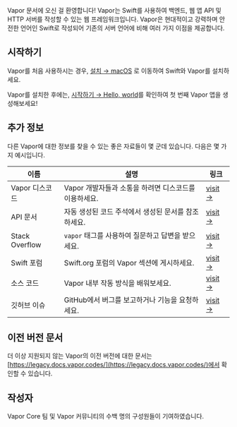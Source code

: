 Vapor 문서에 오신 걸 환영합니다! Vapor는 Swift를 사용하여 백엔드, 웹 앱 API 및 HTTP 서버를 작성할 수 있는 웹 프레임워크입니다. Vapor은 현대적이고 강력하며 안전한 언어인 Swift로 작성되어 기존의 서버 언어에 비해 여러 가지 이점을 제공합니다.

## 시작하기

Vapor를 처음 사용하시는 경우, [설치 → macOS](install/macos.ko.md) 로 이동하여 Swift와 Vapor를 설치하세요.

Vapor를 설치한 후에는, [시작하기 → Hello, world](getting-started/hello-world.ko.md)를 확인하여 첫 번째 Vapor 앱을 생성해보세요!

## 추가 정보

다른 Vapor에 대한 정보를 찾을 수 있는 좋은 자료들이 몇 군데 있습니다. 다음은 몇 가지 예시입니다.

| 이름            | 설명                                              | 링크                                                               |
|----------------|--------------------------------------------------|-------------------------------------------------------------------|
| Vapor 디스코드   | Vapor 개발자들과 소통을 하려면 디스코드를 이용하세요.        | [visit &rarr;](https://vapor.team)                                |
| API 문서        | 자동 생성된 코드 주석에서 생성된 문서를 참조하세요.          | [visit &rarr;](https://api.vapor.codes)                           |
| Stack Overflow | `vapor` 태그를 사용하여 질문하고 답변을 받으세요.          | [visit &rarr;](https://stackoverflow.com/questions/tagged/vapor)  |
| Swift 포럼      | Swift.org 포럼의 Vapor 섹션에 게시하세요.              | [visit &rarr;](https://forums.swift.org/c/related-projects/vapor) |
| 소스 코드        | Vapor 내부 작동 방식을 배워보세요.                      | [visit &rarr;](https://github.com/vapor/vapor)                    |
| 깃허브 이슈       | GitHub에서 버그를 보고하거나 기능을 요청하세요.            | [visit &rarr;](https://github.com/vapor/vapor/issues)             |

## 이전 버전 문서

더 이상 지원되지 않는 Vapor의 이전 버전에 대한 문서는 [https://legacy.docs.vapor.codes/](https://legacy.docs.vapor.codes/)에서 확인할 수 있습니다.

## 작성자

Vapor Core 팀 및 Vapor 커뮤니티의 수백 명의 구성원들이 기여하였습니다.
